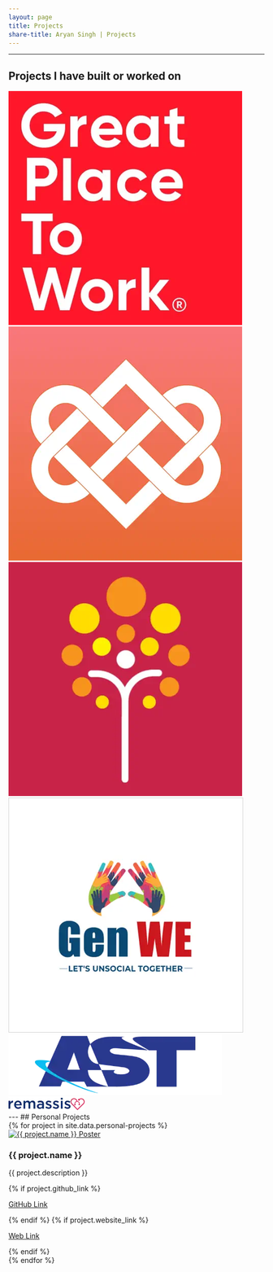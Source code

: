 ```yaml
---
layout: page
title: Projects
share-title: Aryan Singh | Projects
---
```


---

<h2 class="mb-0">Projects I have built or worked on</h2>

<div style="flex-direction:row;">
<a href="https://apps.apple.com/in/app/for-all-community/id1658745332" target="_blank" style="text-decoration: none;">
<img src="/assets/img/gptw_app_icon.webp" alt="FOR ALL COMMUNITY application icon" class="project-icon" />
</a>

<a href="https://apps.apple.com/in/app/travokarma/id1596474556" target="_blank" style="text-decoration: none;">
<img src="/assets/img/travokarma_app_icon.webp" alt="Travokarma application icon" class="project-icon" />
</a>

<a href="https://apps.apple.com/in/app/fikaa-investment-app-for-women/id1641668238" target="_blank" style="text-decoration: none;">
<img src="/assets/img/fikaa_app_icon.webp" alt="GenWE application icon" class="project-icon" />
</a>

<a href="https://apps.apple.com/in/app/genwe/id1537440686" target="_blank" style="text-decoration: none;">
<img src="/assets/img/genwe_app_icon.webp" alt="GenWE application icon" class="project-icon" style="border: 0.5px solid #d3d3d3;" />
</a>

<a href="https://www.asttaas.com/" target="_blank" style="text-decoration: none;">
<img src="/assets/img/ast_logo.webp" alt="AST TaaS Web Portal icon" class="project-icon" />
</a>

<a href="https://www.remassis.com/" target="_blank" style="text-decoration: none;">
<img src="/assets/img/remassis_logo.webp" alt="Remassis app icon" class="project-icon" />
</a>
</div>
---
## Personal Projects
<div class="personal-projects-container">
{% for project in site.data.personal-projects %}
<div class="custom-card">
  <a href="#">
  <img src="{{ project.image }}" alt="{{ project.name }} Poster" />
  </a>
  <div class="custom-card-text-container">
    <h3>{{ project.name }}</h3>
    <p>{{ project.description }}</p>
    {% if project.github_link %}
      <a
        href="{{ project.github_link }}"
        class="d-flex flex-direction-row align-items-center mt-3 mb-2"
        ><i class="fab fa-github mr-1"></i>
        <p>GitHub Link</p>
        </a>
    {% endif %}
    {% if project.website_link %}
      <a
        href="{{ project.website_link }}"
        class="d-flex flex-direction-row align-items-center mt-3 mb-2"
        ><i class="fas fa-globe mr-1"></i>
        <p>Web Link</p>
        </a>
    {% endif %}
  </div>
</div>
{% endfor %}
</div>
